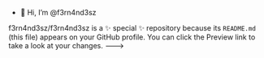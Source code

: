 - 👋 Hi, I’m @f3rn4nd3sz

f3rn4nd3sz/f3rn4nd3sz is a ✨ special ✨ repository because its `README.md` (this file) appears on your GitHub profile.
You can click the Preview link to take a look at your changes.
--->
